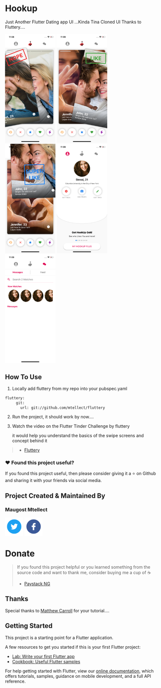 # Hookup
Just Another Flutter Dating app UI ...Kinda Tina Cloned UI Thanks to Fluttery....


<img src="assets/screenshots/s1.png" width="33%" /> <img src="assets/screenshots/s2.png" width="33%" /> <img src="assets/screenshots/s3.png" width="33%" />
<img src="assets/screenshots/s4.png" width="33%" /> <img src="assets/screenshots/s5.png" width="33%" />


## How To Use

1. Locally add fluttery from my repo into your pubspec.yaml

```
fluttery:
     git:
       url: git://github.com/mtellect/fluttery
```
2.  Run the project, it should work by now....

3. Watch the video on the Flutter Tinder Challenge by fluttery

    it would help you understand the basics of the swipe screens and concept behind it

> - [Fluttery](https://www.youtube.com/watch?v=NMHhzd5ewP4)


### :heart: Found this project useful?

If you found this project useful, then please consider giving it a :star: on Github and sharing it with your friends via social media.

## Project Created & Maintained By

### Maugost Mtellect

<a href="https://twitter.com/iMaugost"><img src="https://github.com/aritraroy/social-icons/blob/master/twitter-icon.png?raw=true" width="60"></a>
<a href="https://facebook.com/maugost.okore"><img src="https://github.com/aritraroy/social-icons/blob/master/facebook-icon.png?raw=true" width="60"></a>

# Donate

> If you found this project helpful or you learned something from the source code and want to thank me, consider buying me a cup of :coffee:
>
> - [Paystack NG](https://paystack.com/pay/iammaugost)


## Thanks

Special thanks to [Matthew Carroll](https://www.youtube.com/Fluttery) for your tutorial....


## Getting Started

This project is a starting point for a Flutter application.

A few resources to get you started if this is your first Flutter project:

- [Lab: Write your first Flutter app](https://flutter.io/docs/get-started/codelab)
- [Cookbook: Useful Flutter samples](https://flutter.io/docs/cookbook)

For help getting started with Flutter, view our 
[online documentation](https://flutter.io/docs), which offers tutorials, 
samples, guidance on mobile development, and a full API reference.
